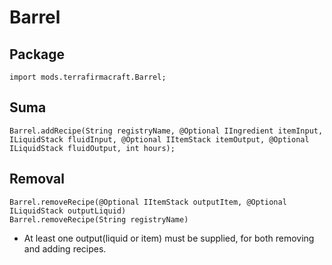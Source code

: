# Barrel

## Package
```zenscript
import mods.terrafirmacraft.Barrel;
```

## Suma
```zenscript
Barrel.addRecipe(String registryName, @Optional IIngredient itemInput, ILiquidStack fluidInput, @Optional IItemStack itemOutput, @Optional ILiquidStack fluidOutput, int hours);
```

## Removal

```zenscript
Barrel.removeRecipe(@Optional IItemStack outputItem, @Optional ILiquidStack outputLiquid)
Barrel.removeRecipe(String registryName)
```
- At least one output(liquid or item) must be supplied, for both removing and adding recipes.